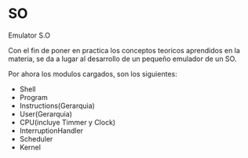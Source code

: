 SO
==

Emulator S.O

Con el fin de poner en practica los conceptos teoricos aprendidos en la materia,
se da a lugar al desarrollo de un pequeño emulador de un SO.

Por ahora los modulos cargados, son los siguientes:

* Shell
* Program
* Instructions(Gerarquia)
* User(Gerarquia)
* CPU(incluye Timmer y Clock)
* InterruptionHandler
* Scheduler
* Kernel